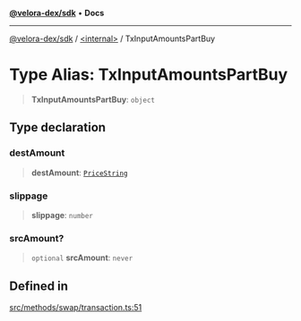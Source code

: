 [**@velora-dex/sdk**](../../README.md) • **Docs**

***

[@velora-dex/sdk](../../globals.md) / [\<internal\>](../README.md) / TxInputAmountsPartBuy

# Type Alias: TxInputAmountsPartBuy

> **TxInputAmountsPartBuy**: `object`

## Type declaration

### destAmount

> **destAmount**: [`PriceString`](../../type-aliases/PriceString.md)

### slippage

> **slippage**: `number`

### srcAmount?

> `optional` **srcAmount**: `never`

## Defined in

[src/methods/swap/transaction.ts:51](https://github.com/VeloraDEX/sdk/blob/master/src/methods/swap/transaction.ts#L51)
